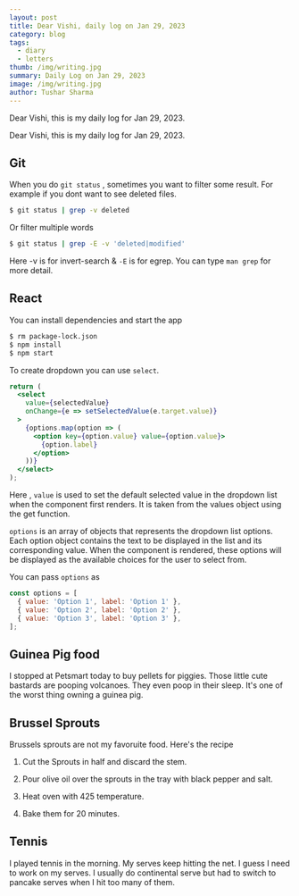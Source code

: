 ```yaml
---
layout: post
title: Dear Vishi, daily log on Jan 29, 2023
category: blog
tags:
  - diary
  - letters
thumb: /img/writing.jpg
summary: Daily Log on Jan 29, 2023
image: /img/writing.jpg
author: Tushar Sharma
---
```


Dear Vishi, this is my daily log for Jan 29, 2023.<!-- truncate_here -->

Dear Vishi, this is my daily log for Jan 29, 2023.

## Git

When you do `git status` , sometimes you want to filter some result. For example if you dont want to see deleted files.

```bash
$ git status | grep -v deleted
```

Or filter multiple words

```bash
$ git status | grep -E -v 'deleted|modified'
```

Here -v is for invert-search & `-E` is for egrep. You can type `man grep` for more detail. 

## React 

You can install dependencies and start the app

```bash
$ rm package-lock.json
$ npm install
$ npm start
```

To create dropdown you can use `select`.

```jsx
return (
  <select 
    value={selectedValue} 
    onChange={e => setSelectedValue(e.target.value)}
  >
    {options.map(option => (
      <option key={option.value} value={option.value}>
        {option.label}
      </option>
    ))}
  </select>
);
```

Here , `value` is used to set the default selected value in the dropdown list when the component first renders. It is taken from the values object using the get function.

`options` is an array of objects that represents the dropdown list options. Each option object contains the text to be displayed in the list and its corresponding value. When the component is rendered, these options will be displayed as the available choices for the user to select from.

You can pass `options` as 

```javascript
const options = [
  { value: 'Option 1', label: 'Option 1' },
  { value: 'Option 2', label: 'Option 2' },
  { value: 'Option 3', label: 'Option 3' },
];
```


## Guinea Pig food

I stopped at Petsmart today to buy pellets for piggies. Those little cute bastards are pooping volcanoes. They even poop in their sleep. It's one of the worst thing owning a guinea pig.

## Brussel Sprouts

Brussels sprouts are not my favoruite food. Here's the recipe 

1. Cut the Sprouts in half and discard the stem.

2. Pour olive oil over the sprouts in the tray with black pepper and salt.

3. Heat oven with 425 temperature.

4. Bake them for 20 minutes. 


## Tennis 

I played tennis in the morning. My serves keep hitting the net. I guess I need to work on my serves. I usually do continental serve but had to switch to pancake serves when I hit too many of them.